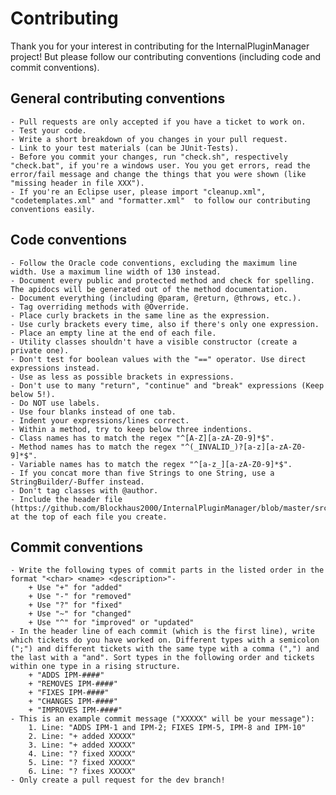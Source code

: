 Contributing
============

Thank you for your interest in contributing for the InternalPluginManager project! But please follow our contributing conventions (including code and commit conventions).


General contributing conventions
--------------------------------

	- Pull requests are only accepted if you have a ticket to work on.
	- Test your code.
	- Write a short breakdown of you changes in your pull request.
	- Link to your test materials (can be JUnit-Tests).
	- Before you commit your changes, run "check.sh", respectively "check.bat", if you're a windows user. You you get errors, read the error/fail message and change the things that you were shown (like "missing header in file XXX").
	- If you're an Eclipse user, please import "cleanup.xml", "codetemplates.xml" and "formatter.xml"  to follow our contributing conventions easily.


Code conventions
----------------

	- Follow the Oracle code conventions, excluding the maximum line width. Use a maximum line width of 130 instead.
	- Document every public and protected method and check for spelling. The apidocs will be generated out of the method documentation.
	- Document everything (including @param, @return, @throws, etc.).
	- Tag overriding methods with @Override.
	- Place curly brackets in the same line as the expression.
	- Use curly brackets every time, also if there's only one expression.
	- Place an empty line at the end of each file.
	- Utility classes shouldn't have a visible constructor (create a private one).
	- Don't test for boolean values with the "==" operator. Use direct expressions instead.
	- Use as less as possible brackets in expressions.
	- Don't use to many "return", "continue" and "break" expressions (Keep below 5!).
	- Do NOT use labels.
	- Use four blanks instead of one tab.
	- Indent your expressions/lines correct.
	- Within a method, try to keep below three indentions.
	- Class names has to match the regex "^[A-Z][a-zA-Z0-9]*$".
	- Method names has to match the regex "^(_INVALID_)?[a-z][a-zA-Z0-9]*$".
	- Variable names has to match the regex "^[a-z_][a-zA-Z0-9]*$".
	- If you concat more than five Strings to one String, use a StringBuilder/-Buffer instead.
	- Don't tag classes with @author.
	- Include the header file (https://github.com/Blockhaus2000/InternalPluginManager/blob/master/src/main/build/header.txt) at the top of each file you create.


Commit conventions
------------------

	- Write the following types of commit parts in the listed order in the format "<char> <name> <description>"-
		+ Use "+" for "added"
		+ Use "-" for "removed"
		+ Use "?" for "fixed"
		+ Use "~" for "changed"
		+ Use "^" for "improved" or "updated"
	- In the header line of each commit (which is the first line), write which tickets do you have worked on. Different types with a semicolon (";") and different tickets with the same type with a comma (",") and the last with a "and". Sort types in the following order and tickets within one type in a rising structure.
		+ "ADDS IPM-####"
		+ "REMOVES IPM-####"
		+ "FIXES IPM-####"
		+ "CHANGES IPM-####"
		+ "IMPROVES IPM-####"
	- This is an example commit message ("XXXXX" will be your message"):
		1. Line: "ADDS IPM-1 and IPM-2; FIXES IPM-5, IPM-8 and IPM-10"
		2. Line: "+ added XXXXX"
		3. Line: "+ added XXXXX"
		4. Line: "? fixed XXXXX"
		5. Line: "? fixed XXXXX"
		6. Line: "? fixes XXXXX"
	- Only create a pull request for the dev branch!
